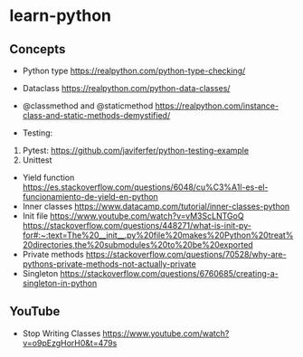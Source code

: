 # learn-python

## Concepts

- Python type
https://realpython.com/python-type-checking/

- Dataclass
https://realpython.com/python-data-classes/

- @classmethod and @staticmethod
https://realpython.com/instance-class-and-static-methods-demystified/

- Testing:
1. Pytest: https://github.com/javiferfer/python-testing-example
2. Unittest

- Yield function
https://es.stackoverflow.com/questions/6048/cu%C3%A1l-es-el-funcionamiento-de-yield-en-python
- Inner classes
https://www.datacamp.com/tutorial/inner-classes-python
- Init file
https://www.youtube.com/watch?v=vM3ScLNTGoQ
https://stackoverflow.com/questions/448271/what-is-init-py-for#:~:text=The%20__init__.py%20file%20makes%20Python%20treat%20directories,the%20submodules%20to%20be%20exported
- Private methods
https://stackoverflow.com/questions/70528/why-are-pythons-private-methods-not-actually-private
- Singleton
https://stackoverflow.com/questions/6760685/creating-a-singleton-in-python


## YouTube
- Stop Writing Classes
https://www.youtube.com/watch?v=o9pEzgHorH0&t=479s
